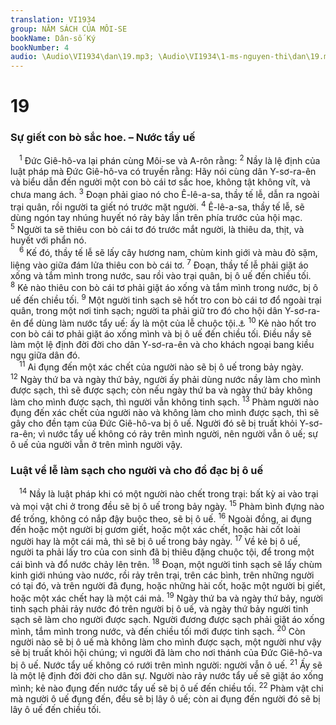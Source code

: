 ```yaml
---
translation: VI1934
group: NĂM SÁCH CỦA MÔI-SE
bookName: Dân-số Ký 
bookNumber: 4
audio: \Audio\VI1934\dan\19.mp3; \Audio\VI1934\1-ms-nguyen-thi\dan\19.mp3
---
```


<div class="title"><h1>19</h1><h3>Sự giết con bò sắc hoe. – Nước tẩy uế</h3></div>
<span class="verse dan_19_1"> <sup>1</sup> Đức Giê-hô-va lại phán cùng Môi-se và A-rôn rằng: </span>
<span class="verse dan_19_2"><sup>2</sup> Nầy là lệ định của luật pháp mà Đức Giê-hô-va có truyền rằng: Hãy nói cùng dân Y-sơ-ra-ên và biểu dẫn đến người một con bò cái tơ sắc hoe, không tật không vít, và chưa mang ách. </span>
<span class="verse dan_19_3"><sup>3</sup> Đoạn phải giao nó cho Ê-lê-a-sa, thầy tế lễ, dẫn ra ngoài trại quân, rồi người ta giết nó trước mặt người. </span>
<span class="verse dan_19_4"><sup>4</sup> Ê-lê-a-sa, thầy tế lễ, sẽ dùng ngón tay nhúng huyết nó rảy bảy lần trên phía trước của hội mạc. </span>
<span class="verse dan_19_5"><sup>5</sup> Người ta sẽ thiêu con bò cái tơ đó trước mắt người, là thiêu da, thịt, và huyết với phẩn nó. <br/></span>
<span class="verse dan_19_6"> <sup>6</sup> Kế đó, thầy tế lễ sẽ lấy cây hương nam, chùm kinh giới và màu đỏ sặm, liệng vào giữa đám lửa thiêu con bò cái tơ. </span>
<span class="verse dan_19_7"><sup>7</sup> Đoạn, thầy tế lễ phải giặt áo xống và tắm mình trong nước, sau rồi vào trại quân, bị ô uế đến chiều tối. </span>
<span class="verse dan_19_8"><sup>8</sup> Kẻ nào thiêu con bò cái tơ phải giặt áo xống và tắm mình trong nước, bị ô uế đến chiều tối. </span>
<span class="verse dan_19_9"><sup>9</sup> Một người tinh sạch sẽ hốt tro con bò cái tơ đổ ngoài trại quân, trong một nơi tinh sạch; người ta phải giữ tro đó cho hội dân Y-sơ-ra-ên để dùng làm nước tẩy uế: ấy là một của lễ chuộc tội.<a data-toggle="tooltip" data-placement="bottom" title="He 9:13">⚓</a></span>
<span class="verse dan_19_10"><sup>10</sup> Kẻ nào hốt tro con bò cái tơ phải giặt áo xống mình và bị ô uế đến chiều tối. Điều nầy sẽ làm một lệ định đời đời cho dân Y-sơ-ra-ên và cho khách ngoại bang kiều ngụ giữa dân đó. <br/></span>
<span class="verse dan_19_11"> <sup>11</sup> Ai đụng đến một xác chết của người nào sẽ bị ô uế trong bảy ngày. </span>
<span class="verse dan_19_12"><sup>12</sup> Ngày thứ ba và ngày thứ bảy, người ấy phải dùng nước nầy làm cho mình được sạch, thì sẽ được sạch; còn nếu ngày thứ ba và ngày thứ bảy không làm cho mình được sạch, thì người vẫn không tinh sạch. </span>
<span class="verse dan_19_13"><sup>13</sup> Phàm người nào đụng đến xác chết của người nào và không làm cho mình được sạch, thì sẽ gây cho đền tạm của Đức Giê-hô-va bị ô uế. Người đó sẽ bị truất khỏi Y-sơ-ra-ên; vì nước tẩy uế không có rảy trên mình người, nên người vẫn ô uế; sự ô uế của người vẫn ở trên mình người vậy. <br/></span>
<div class="title"><h3>Luật về lễ làm sạch cho người và cho đồ đạc bị ô uế</h3></div>
<span class="verse dan_19_14"> <sup>14</sup> Nầy là luật pháp khi có một người nào chết trong trại: bất kỳ ai vào trại và mọi vật chi ở trong đều sẽ bị ô uế trong bảy ngày. </span>
<span class="verse dan_19_15"><sup>15</sup> Phàm bình đựng nào để trống, không có nắp đậy buộc theo, sẽ bị ô uế. </span>
<span class="verse dan_19_16"><sup>16</sup> Ngoài đồng, ai đụng đến hoặc một người bị gươm giết, hoặc một xác chết, hoặc hài cốt loài người hay là một cái mả, thì sẽ bị ô uế trong bảy ngày. </span>
<span class="verse dan_19_17"><sup>17</sup> Về kẻ bị ô uế, người ta phải lấy tro của con sinh đã bị thiêu đặng chuộc tội, để trong một cái bình và đổ nước chảy lên trên. </span>
<span class="verse dan_19_18"><sup>18</sup> Đoạn, một người tinh sạch sẽ lấy chùm kinh giới nhúng vào nước, rồi rảy trên trại, trên các bình, trên những người có tại đó, và trên người đã đụng, hoặc những hài cốt, hoặc một người bị giết, hoặc một xác chết hay là một cái mả. </span>
<span class="verse dan_19_19"><sup>19</sup> Ngày thứ ba và ngày thứ bảy, người tinh sạch phải rảy nước đó trên người bị ô uế, và ngày thứ bảy người tinh sạch sẽ làm cho người được sạch. Người đương được sạch phải giặt áo xống mình, tắm mình trong nước, và đến chiều tối mới được tinh sạch. </span>
<span class="verse dan_19_20"><sup>20</sup> Còn người nào sẽ bị ô uế mà không làm cho mình được sạch, một người như vậy sẽ bị truất khỏi hội chúng; vì người đã làm cho nơi thánh của Đức Giê-hô-va bị ô uế. Nước tẩy uế không có rưới trên mình người: người vẫn ô uế. </span>
<span class="verse dan_19_21"><sup>21</sup> Ấy sẽ là một lệ định đời đời cho dân sự. Người nào rảy nước tẩy uế sẽ giặt áo xống mình; kẻ nào đụng đến nước tẩy uế sẽ bị ô uế đến chiều tối. </span>
<span class="verse dan_19_22"><sup>22</sup> Phàm vật chi mà người ô uế đụng đến, đều sẽ bị lây ô uế; còn ai đụng đến người đó sẽ bị lây ô uế đến chiều tối. <br/></span>
